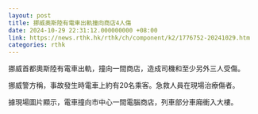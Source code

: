 ```yaml
---
layout: post
title: 挪威奧斯陸有電車出軌撞向商店4人傷
date: 2024-10-29 22:31:12.000000000 +08:00
link: https://news.rthk.hk/rthk/ch/component/k2/1776752-20241029.htm
categories: rthk
---
```


挪威首都奧斯陸有電車出軌，撞向一間商店，造成司機和至少另外三人受傷。

挪威警方稱，事故發生時電車上約有20名乘客。急救人員在現場治療傷者。

據現場圖片顯示，電車撞向市中心一間電腦商店，列車部分車廂衝入大樓。
